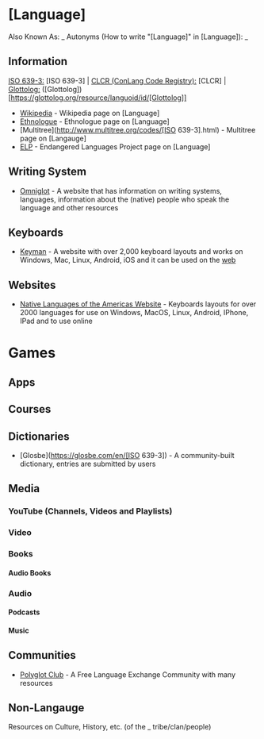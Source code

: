 # [Language]
Also Known As: _ 
Autonyms (How to write "[Language]" in [Language]): _

## Information
[ISO 639-3:](https://en.wikipedia.org/wiki/ISO_639-3) [ISO 639-3] | [CLCR (ConLang Code Registry):](http://www.kreativekorp.com/clcr/) [CLCR] | [Glottolog:](https://glottolog.org) ([Glottolog])[https://glottolog.org/resource/languoid/id/[Glottolog]]
- [Wikipedia]() - Wikipedia page on [Language]
- [Ethnologue]() - Ethnologue page on [Language]
- [Multitree](http://www.multitree.org/codes/[ISO 639-3].html) - Multitree page on [Langauge]
- [ELP]() - Endangered Languages Project page on [Language]
## Writing System
- [Omniglot](https://www.omniglot.com/writing/[Language].htm) - A website that has information on writing systems, languages, information about the (native) people who speak the language and other resources
## Keyboards
- [Keyman](https://keyman.com/) - A website with over 2,000 keyboard layouts and works on Windows, Mac, Linux, Android, iOS and it can be used on the [web](https://keymanweb.com/)
## Websites
- [Native Languages of the Americas Website](https://www.native-languages.org/) - Keyboards layouts for over 2000 languages for use on Windows, MacOS, Linux, Android, IPhone, IPad and to use online
# Games
## Apps
## Courses
## Dictionaries
- [Glosbe](https://glosbe.com/en/[ISO 639-3]) - A community-built dictionary, entries are submitted by users
## Media
### YouTube (Channels, Videos and Playlists)
### Video
### Books
#### Audio Books
### Audio
#### Podcasts
#### Music
## Communities
- [Polyglot Club](https://polyglotclub.com/wiki/Language/[Language]) - A Free Language Exchange Community with many resources
## Non-Langauge
Resources on Culture, History, etc. (of the _ tribe/clan/people)
